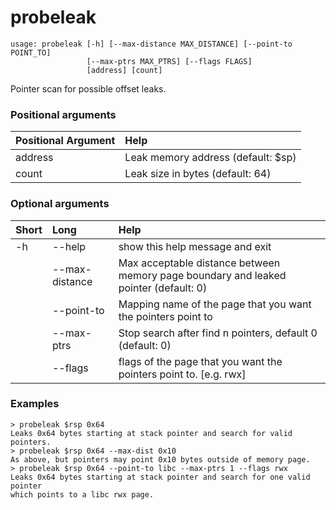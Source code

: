<!-- THIS PART OF THIS FILE IS AUTOGENERATED. DO NOT MODIFY IT. See scripts/generate-docs.sh -->
# probeleak

```text
usage: probeleak [-h] [--max-distance MAX_DISTANCE] [--point-to POINT_TO]
                 [--max-ptrs MAX_PTRS] [--flags FLAGS]
                 [address] [count]

```

Pointer scan for possible offset leaks.
### Positional arguments

|Positional Argument|Help|
| :--- | :--- |
|address|Leak memory address (default: $sp)|
|count|Leak size in bytes (default: 64)|

### Optional arguments

|Short|Long|Help|
| :--- | :--- | :--- |
|-h|--help|show this help message and exit|
||--max-distance|Max acceptable distance between memory page boundary and leaked pointer (default: 0)|
||--point-to|Mapping name of the page that you want the pointers point to|
||--max-ptrs|Stop search after find n pointers, default 0 (default: 0)|
||--flags|flags of the page that you want the pointers point to. [e.g. rwx]|

### Examples
```text
> probeleak $rsp 0x64
Leaks 0x64 bytes starting at stack pointer and search for valid pointers.
> probeleak $rsp 0x64 --max-dist 0x10
As above, but pointers may point 0x10 bytes outside of memory page.
> probeleak $rsp 0x64 --point-to libc --max-ptrs 1 --flags rwx
Leaks 0x64 bytes starting at stack pointer and search for one valid pointer
which points to a libc rwx page.
```

<!-- END OF AUTOGENERATED PART. Do not modify this line or the line below, they mark the end of the auto-generated part of the file. If you want to extend the documentation in a way which cannot easily be done by adding to the command help description, write below the following line. -->
<!-- ------------\>8---- ----\>8---- ----\>8------------ -->
